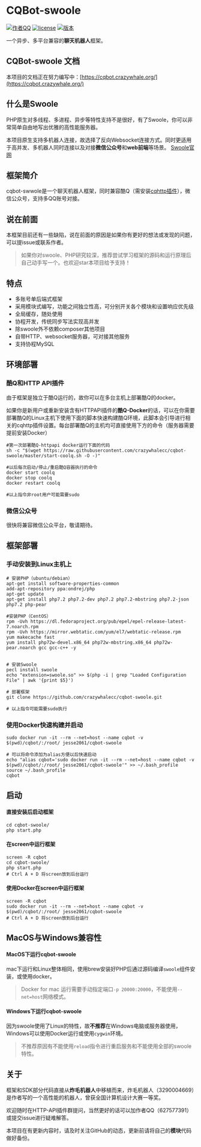 # CQBot-swoole


[![作者QQ](https://img.shields.io/badge/作者QQ-627577391-orange.svg)]()
[![license](https://img.shields.io/badge/license-MIT-blue.svg)]()
[![版本](https://img.shields.io/badge/version-2019.2.9-green.svg)]()


一个异步、多平台兼容的**聊天机器人**框架。

## CQBot-swoole 文档
本项目的文档正在努力编写中：[https://cqbot.crazywhale.org/](https://cqbot.crazywhale.org/)

## 什么是Swoole
PHP原生对多线程、多进程、异步等特性支持不是很好，有了Swoole，你可以非常简单自由地写出优雅的高性能服务器。

本项目原生支持多机器人连接，故选择了反向Websocket连接方式。同时更适用于高并发、多机器人同时连接以及对接**微信公众号**和**web前端**等场景。
[Swoole官网](https://www.swoole.com/)

## 框架简介
cqbot-swwole是一个聊天机器人框架，同时兼容酷Q（需安装[cqhttp插件](https://cqhttp.cc)），微信公众号，支持多QQ账号对接。

## 说在前面
本框架目前还有一些缺陷，说在前面的原因是如果你有更好的想法或发现的问题，可以提issue或联系作者。

> 如果你对swoole、PHP研究较深，推荐尝试学习框架的源码和运行原理后自己动手写一个。也欢迎star本项目给予支持！

## 特点
- 多账号单后端式框架
- 采用模块式编写，功能之间独立性高，可分别开关各个模块和设置响应优先级
- 全局缓存，随处使用
- 协程开发，传统同步写法实现高并发
- 除swoole外不依赖composer其他项目
- 自带HTTP、websocket服务器，可对接其他服务
- 支持协程MySQL

## 环境部署

### 酷Q和HTTP API插件
由于框架是独立于酷Q运行的，故你可以在多台主机上部署酷Q的docker。

如果你是新用户或重新安装含有HTTPAPI插件的**酷Q-Docker**的话，可以在你需要部署酷Q的Linux主机下使用下面的脚本快速构建酷Q环境，此脚本会引导进行相关的cqhttp插件设置。每台部署酷Q的主机均可直接使用下方的命令（服务器需要提前安装Docker）

```shell
#第一次部署酷Q-httpapi docker运行下面的代码
sh -c "$(wget https://raw.githubusercontent.com/crazywhalecc/cqbot-swoole/master/start-coolq.sh -O -)"

#以后每次启动/停止/重启酷Q容器执行的命令
docker start coolq
docker stop coolq
docker restart coolq

#以上指令非root用户可能需要sudo
```
### 微信公众号
很快将兼容微信公众平台，敬请期待。


## 框架部署
### 手动安装到Linux主机上
``` shell
# 安装PHP（ubuntu/debian）
apt-get install software-properties-common
add-apt-repository ppa:ondrej/php
apt-get update
apt-get install php7.2 php7.2-dev php7.2 php7.2-mbstring php7.2-json php7.2 php-pear

#安装PHP（CentOS）
rpm -Uvh https://dl.fedoraproject.org/pub/epel/epel-release-latest-7.noarch.rpm
rpm -Uvh https://mirror.webtatic.com/yum/el7/webtatic-release.rpm
yum makecache fast
yum install php72w-devel.x86_64 php72w-mbstring.x86_64 php72w-pear.noarch gcc gcc-c++ -y


# 安装Swoole
pecl install swoole
echo "extension=swoole.so" >> $(php -i | grep "Loaded Configuration File" | awk '{print $5}')

# 部署框架
git clone https://github.com/crazywhalecc/cqbot-swoole.git

# 以上指令可能需要sudo执行
```


### 使用Docker快速构建并启动
``` shell
sudo docker run -it --rm --net=host --name cqbot -v $(pwd)/cqbot/:/root/ jesse2061/cqbot-swoole

# 可以将命令添加为alias方便以后快速启动
echo "alias cqbot='sudo docker run -it --rm --net=host --name cqbot -v $(pwd)/cqbot/:/root/ jesse2061/cqbot-swoole'" >> ~/.bash_profile
source ~/.bash_profile
cqbot
```


## 启动
#### 直接安装后启动框架

```shell
cd cqbot-swoole/
php start.php
```

#### 在screen中运行框架

```shell
screen -R cqbot
cd cqbot-swoole/
php start.php
# Ctrl A + D 将screen放到后台运行
```

#### 使用Docker在screen中运行框架

```shell
screen -R cqbot
sudo docker run -it --rm --net=host --name cqbot -v $(pwd)/cqbot/:/root/ jesse2061/cqbot-swoole
# Ctrl A + D 将screen放到后台运行
```

## MacOS与Windows兼容性
#### MacOS下运行cqbot-swoole
mac下运行和Linux整体相同，使用brew安装好PHP后通过源码编译`swoole`组件安装，或使用docker。
> Docker for mac 运行需要手动指定端口`-p 20000:20000`，不能使用`--net=host`网络模式。

#### Windows下运行cqbot-swoole
因为swoole使用了Linux的特性，故**不推荐**在Windows电脑或服务器使用，Windows可以使用Docker运行或使用`cygwin`环境。
> 不推荐原因有不能使用`reload`指令进行重启服务和不能使用全部的swoole特性。

## 关于

框架和SDK部分代码直接从**炸毛机器人**中移植而来，炸毛机器人（3290004669）是作者写的一个高性能的机器人，曾获全国计算机设计大赛一等奖。

欢迎随时在HTTP-API插件群提问，当然更好的话可以加作者QQ（627577391）或提交issue进行疑难解答。

本项目在有更新内容时，请及时关注GitHub的动态，更新前请将自己的**模块**代码做好备份。
